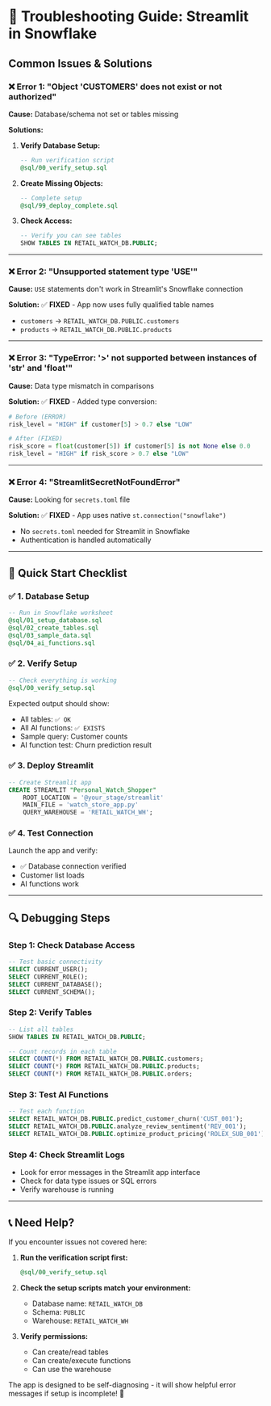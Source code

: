 # 🔧 Troubleshooting Guide: Streamlit in Snowflake

## Common Issues & Solutions

### ❌ **Error 1: "Object 'CUSTOMERS' does not exist or not authorized"**

**Cause:** Database/schema not set or tables missing

**Solutions:**
1. **Verify Database Setup:**
   ```sql
   -- Run verification script
   @sql/00_verify_setup.sql
   ```

2. **Create Missing Objects:**
   ```sql
   -- Complete setup
   @sql/99_deploy_complete.sql
   ```

3. **Check Access:**
   ```sql
   -- Verify you can see tables
   SHOW TABLES IN RETAIL_WATCH_DB.PUBLIC;
   ```

---

### ❌ **Error 2: "Unsupported statement type 'USE'"**

**Cause:** `USE` statements don't work in Streamlit's Snowflake connection

**Solution:** ✅ **FIXED** - App now uses fully qualified table names
- `customers` → `RETAIL_WATCH_DB.PUBLIC.customers`
- `products` → `RETAIL_WATCH_DB.PUBLIC.products`

---

### ❌ **Error 3: "TypeError: '>' not supported between instances of 'str' and 'float'"**

**Cause:** Data type mismatch in comparisons

**Solution:** ✅ **FIXED** - Added type conversion:
```python
# Before (ERROR)
risk_level = "HIGH" if customer[5] > 0.7 else "LOW"

# After (FIXED)
risk_score = float(customer[5]) if customer[5] is not None else 0.0
risk_level = "HIGH" if risk_score > 0.7 else "LOW"
```

---

### ❌ **Error 4: "StreamlitSecretNotFoundError"**

**Cause:** Looking for `secrets.toml` file

**Solution:** ✅ **FIXED** - App uses native `st.connection("snowflake")`
- No `secrets.toml` needed for Streamlit in Snowflake
- Authentication is handled automatically

---

## 🚀 **Quick Start Checklist**

### ✅ **1. Database Setup**
```sql
-- Run in Snowflake worksheet
@sql/01_setup_database.sql
@sql/02_create_tables.sql  
@sql/03_sample_data.sql
@sql/04_ai_functions.sql
```

### ✅ **2. Verify Setup**
```sql
-- Check everything is working
@sql/00_verify_setup.sql
```

Expected output should show:
- All tables: `✅ OK`
- All AI functions: `✅ EXISTS`
- Sample query: Customer counts
- AI function test: Churn prediction result

### ✅ **3. Deploy Streamlit**
```sql
-- Create Streamlit app
CREATE STREAMLIT "Personal_Watch_Shopper"
    ROOT_LOCATION = '@your_stage/streamlit'
    MAIN_FILE = 'watch_store_app.py'
    QUERY_WAREHOUSE = 'RETAIL_WATCH_WH';
```

### ✅ **4. Test Connection**
Launch the app and verify:
- ✅ Database connection verified
- Customer list loads
- AI functions work

---

## 🔍 **Debugging Steps**

### **Step 1: Check Database Access**
```sql
-- Test basic connectivity
SELECT CURRENT_USER();
SELECT CURRENT_ROLE();
SELECT CURRENT_DATABASE();
SELECT CURRENT_SCHEMA();
```

### **Step 2: Verify Tables**
```sql
-- List all tables
SHOW TABLES IN RETAIL_WATCH_DB.PUBLIC;

-- Count records in each table
SELECT COUNT(*) FROM RETAIL_WATCH_DB.PUBLIC.customers;
SELECT COUNT(*) FROM RETAIL_WATCH_DB.PUBLIC.products;
SELECT COUNT(*) FROM RETAIL_WATCH_DB.PUBLIC.orders;
```

### **Step 3: Test AI Functions**
```sql
-- Test each function
SELECT RETAIL_WATCH_DB.PUBLIC.predict_customer_churn('CUST_001');
SELECT RETAIL_WATCH_DB.PUBLIC.analyze_review_sentiment('REV_001');
SELECT RETAIL_WATCH_DB.PUBLIC.optimize_product_pricing('ROLEX_SUB_001');
```

### **Step 4: Check Streamlit Logs**
- Look for error messages in the Streamlit app interface
- Check for data type issues or SQL errors
- Verify warehouse is running

---

## 📞 **Need Help?**

If you encounter issues not covered here:

1. **Run the verification script first:**
   ```sql
   @sql/00_verify_setup.sql
   ```

2. **Check the setup scripts match your environment:**
   - Database name: `RETAIL_WATCH_DB`
   - Schema: `PUBLIC`
   - Warehouse: `RETAIL_WATCH_WH`

3. **Verify permissions:**
   - Can create/read tables
   - Can create/execute functions
   - Can use the warehouse

The app is designed to be self-diagnosing - it will show helpful error messages if setup is incomplete! 🌟 